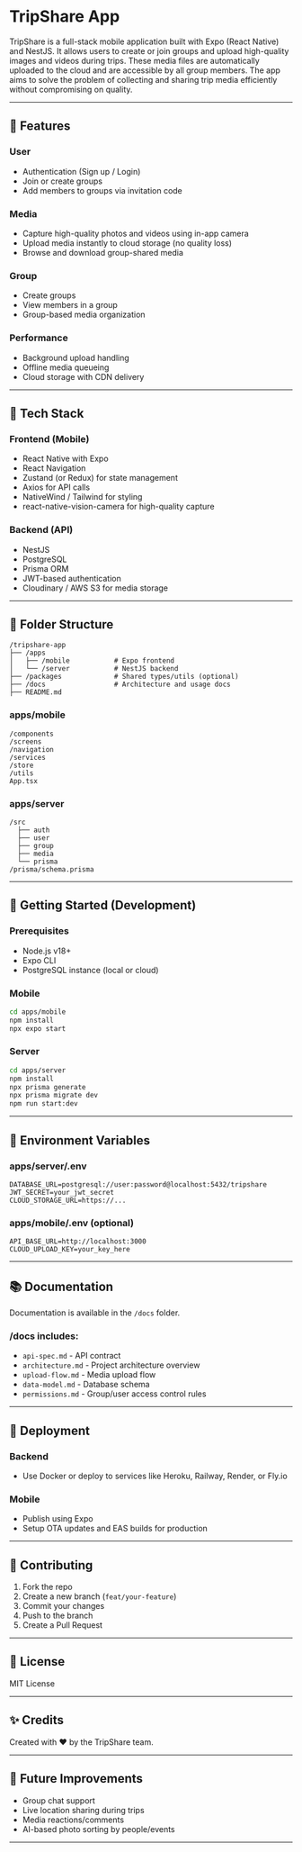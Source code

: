 # TripShare App

TripShare is a full-stack mobile application built with Expo (React Native) and NestJS. It allows users to create or join groups and upload high-quality images and videos during trips. These media files are automatically uploaded to the cloud and are accessible by all group members. The app aims to solve the problem of collecting and sharing trip media efficiently without compromising on quality.

---

## 🌟 Features

### User

* Authentication (Sign up / Login)
* Join or create groups
* Add members to groups via invitation code

### Media

* Capture high-quality photos and videos using in-app camera
* Upload media instantly to cloud storage (no quality loss)
* Browse and download group-shared media

### Group

* Create groups
* View members in a group
* Group-based media organization

### Performance

* Background upload handling
* Offline media queueing
* Cloud storage with CDN delivery

---

## 🧱 Tech Stack

### Frontend (Mobile)

* React Native with Expo
* React Navigation
* Zustand (or Redux) for state management
* Axios for API calls
* NativeWind / Tailwind for styling
* react-native-vision-camera for high-quality capture

### Backend (API)

* NestJS
* PostgreSQL
* Prisma ORM
* JWT-based authentication
* Cloudinary / AWS S3 for media storage

---

## 📁 Folder Structure

```
/tripshare-app
├── /apps
│   ├── /mobile           # Expo frontend
│   └── /server           # NestJS backend
├── /packages             # Shared types/utils (optional)
├── /docs                 # Architecture and usage docs
├── README.md
```

### apps/mobile

```
/components
/screens
/navigation
/services
/store
/utils
App.tsx
```

### apps/server

```
/src
  ├── auth
  ├── user
  ├── group
  ├── media
  └── prisma
/prisma/schema.prisma
```

---

## 🧪 Getting Started (Development)

### Prerequisites

* Node.js v18+
* Expo CLI
* PostgreSQL instance (local or cloud)

### Mobile

```bash
cd apps/mobile
npm install
npx expo start
```

### Server

```bash
cd apps/server
npm install
npx prisma generate
npx prisma migrate dev
npm run start:dev
```

---

## 🔐 Environment Variables

### apps/server/.env

```
DATABASE_URL=postgresql://user:password@localhost:5432/tripshare
JWT_SECRET=your_jwt_secret
CLOUD_STORAGE_URL=https://...
```

### apps/mobile/.env (optional)

```
API_BASE_URL=http://localhost:3000
CLOUD_UPLOAD_KEY=your_key_here
```

---

## 📚 Documentation

Documentation is available in the `/docs` folder.

### /docs includes:

* `api-spec.md` - API contract
* `architecture.md` - Project architecture overview
* `upload-flow.md` - Media upload flow
* `data-model.md` - Database schema
* `permissions.md` - Group/user access control rules

---

## 🚀 Deployment

### Backend

* Use Docker or deploy to services like Heroku, Railway, Render, or Fly.io

### Mobile

* Publish using Expo
* Setup OTA updates and EAS builds for production

---

## 🤝 Contributing

1. Fork the repo
2. Create a new branch (`feat/your-feature`)
3. Commit your changes
4. Push to the branch
5. Create a Pull Request

---

## 📄 License

MIT License

---

## ✨ Credits

Created with ❤️ by the TripShare team.

---

## 🧠 Future Improvements

* Group chat support
* Live location sharing during trips
* Media reactions/comments
* AI-based photo sorting by people/events

---
